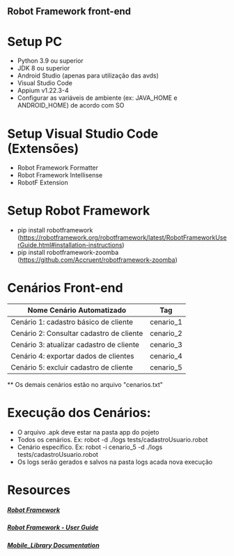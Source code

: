 ## Robot Framework front-end


# Setup PC
- Python 3.9 ou superior
- JDK 8 ou superior
- Android Studio (apenas para utilização das avds)
- Visual Studio Code
- Appium v1.22.3-4
- Configurar as variáveis de ambiente (ex: JAVA_HOME e ANDROID_HOME) de acordo com SO


# Setup Visual Studio Code (Extensões)
- Robot Framework Formatter
- Robot Framework Intellisense
- RobotF Extension


# Setup Robot Framework
- pip install robotframework (https://robotframework.org/robotframework/latest/RobotFrameworkUserGuide.html#installation-instructions)
- pip install robotframework-zoomba (https://github.com/Accruent/robotframework-zoomba)


# Cenários Front-end
Nome Cenário Automatizado               |   Tag
----------------------------------------| ---------
Cenário 1: cadastro básico de cliente   | cenario_1
Cenário 2: Consultar cadastro de cliente| cenario_2
Cenário 3: atualizar cadastro de cliente| cenario_3
Cenário 4: exportar dados de clientes   | cenario_4
Cenário 5: excluir cadastro de cliente  | cenario_5

** Os demais cenários estão no arquivo "cenarios.txt"

# Execução dos Cenários:
- O arquivo .apk deve estar na pasta app do pojeto
- Todos os cenários. Ex: robot -d ./logs tests/cadastroUsuario.robot   
- Cenário específico. Ex: robot -i cenario_5 -d ./logs tests/cadastroUsuario.robot
- Os logs serão gerados e salvos na pasta logs acada nova execução


# Resources
##### [Robot Framework](https://robotframework.org/)
##### [Robot Framework - User Guide](https://robotframework.org/robotframework/latest/RobotFrameworkUserGuide.html#getting-started)
##### [Mobile_Library Documentation](https://accruent.github.io/robotframework-zoomba/MobileLibraryDocumentation.html#library-documentation-top)
